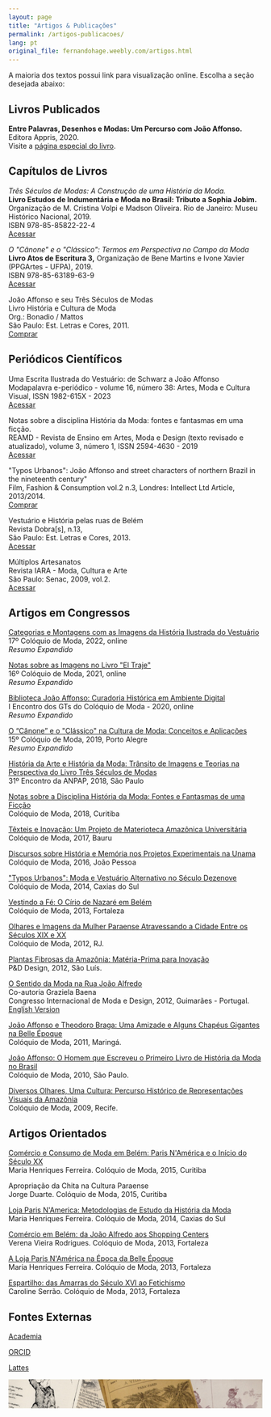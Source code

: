 ```yaml
---
layout: page
title: "Artigos & Publicações"
permalink: /artigos-publicacoes/
lang: pt
original_file: fernandohage.weebly.com/artigos.html
---
```


A maioria dos textos possui link para visualização online. Escolha a seção desejada abaixo:  

## Livros Publicados

**Entre Palavras, Desenhos e Modas: Um Percurso com João Affonso.**  
Editora Appris, 2020.  
Visite a [página especial do livro](meulivro.html).

## Capítulos de Livros

_Três Séculos de Modas: A Construção de uma História da Moda._  
**Livro Estudos de Indumentária e Moda no Brasil: Tributo a Sophia Jobim.** Organização de M. Cristina Volpi e Madson Oliveira. Rio de Janeiro: Museu Histórico Nacional, 2019.  
ISBN 978-85-85822-22-4  
[Acessar](http://docvirt.com/docreader.net/DocReader.aspx?bib=mhn&pagfis=65128)

_O "Cânone" e o "Clássico": Termos em Perspectiva no Campo da Moda_  
**Livro Atos de Escritura 3,** Organização de Bene Martins e Ivone Xavier (PPGArtes - UFPA), 2019.  
ISBN 978-85-63189-63-9  
[Acessar](http://ppgartes.propesp.ufpa.br/atos%20de%20escritura/Ebook%20-%20Atos%203%20pdf.pdf)

João Affonso e seu Três Séculos de Modas  
Livro História e Cultura de Moda  
Org.: Bonadio / Mattos  
São Paulo: Est. Letras e Cores, 2011.  
[Comprar](http://www.estacaoletras.com.br/product-page/história-e-cultura-de-moda)

## Periódicos Científicos

Uma Escrita Ilustrada do Vestuário: de Schwarz a João Affonso  
Modapalavra e-periódico - volume 16, número 38: Artes, Moda e Cultura Visual, ISSN 1982-615X - 2023  
[Acessar](https://www.revistas.udesc.br/index.php/modapalavra/article/view/22514)

Notas sobre a disciplina História da Moda: fontes e fantasmas em uma ficção.  
REAMD - Revista de Ensino em Artes, Moda e Design (texto revisado e atualizado), volume 3, número 1, ISSN 2594-4630 - 2019  
[Acessar](http://www.revistas.udesc.br/index.php/Ensinarmode/article/view/14359)

"Typos Urbanos": João Affonso and street characters of northern Brazil in the nineteenth century"  
Film, Fashion & Consumption vol.2 n.3, Londres: Intellect Ltd Article, 2013/2014.  
[Comprar](http://www.intellectbooks.co.uk/journals/view-issue,id=2724/)

Vestuário e História pelas ruas de Belém  
Revista Dobra[s], n.13,  
São Paulo: Est. Letras e Cores, 2013.  
[Acessar](https://dobras.emnuvens.com.br/dobras/article/view/143)

Múltiplos Artesanatos  
Revista IARA - Moda, Cultura e Arte  
São Paulo: Senac, 2009, vol.2.  
[Acessar](http://www1.sp.senac.br/hotsites/blogs/revistaiara/wp-content/)

## Artigos em Congressos

[Categorias e Montagens com as Imagens da História Ilustrada do Vestuário](https://www.academia.edu/114950913/Categorias_e_montagens_com_as_imagens_da_história_ilustrada_do_vestuário)  
17º Colóquio de Moda, 2022, online  
_Resumo Expandido_

[Notas sobre as Imagens no Livro "El Traje"](https://www.academia.edu/114950507/Notas_sobre_as_imagens_no_livro_el_traje_)  
16º Colóquio de Moda, 2021, online  
_Resumo Expandido_

[Biblioteca João Affonso: Curadoria Histórica em Ambiente Digital](https://www.academia.edu/114950020/Biblioteca_João_Affonso_curadoria_história_em_um_ambiente_digital)  
I Encontro dos GTs do Colóquio de Moda - 2020, online  
_Resumo Expandido_

[O “Cânone” e o "Clássico" na Cultura de Moda: Conceitos e Aplicações](https://www.academia.edu/114949737/O_cânone_e_o_clássico_na_cultura_de_de_moda_conceitos_e_aplicações)  
15º Colóquio de Moda, 2019, Porto Alegre  
_Resumo Expandido_

[História da Arte e História da Moda: Trânsito de Imagens e Teorias na Perspectiva do Livro Três Séculos de Modas](https://www.academia.edu/114949119/História_da_Arte_e_História_da_Moda_trânsito_de_imagens_e_teorias_na_perspectiva_do_livro_Três_Séculos_de_Modas)  
31º Encontro da ANPAP, 2018, São Paulo

[Notas sobre a Disciplina História da Moda: Fontes e Fantasmas de uma Ficção](https://www.academia.edu/114979989/Notas_sobre_a_disciplina_História_da_Moda_fontes_e_fantasmas_de_uma_ficção)  
Colóquio de Moda, 2018, Curitiba

[Têxteis e Inovação: Um Projeto de Materioteca Amazônica Universitária](https://www.academia.edu/114947380/Têxteis_e_Inovação_um_projeto_de_materioteca)  
Colóquio de Moda, 2017, Bauru

[Discursos sobre História e Memória nos Projetos Experimentais na Unama](https://www.academia.edu/114947152/Discursos_sobre_história_e_memória_nos_projetos_experimentais_de_moda_na_UNAMA)  
Colóquio de Moda, 2016, João Pessoa

["Typos Urbanos": Moda e Vestuário Alternativo no Século Dezenove](https://www.academia.edu/114946861/João_Affonso_e_os_Typos_Urbanos_moda_e_vestuário_alternativo_no_século_dezenove)  
Colóquio de Moda, 2014, Caxias do Sul

[Vestindo a Fé: O Círio de Nazaré em Belém](https://www.academia.edu/7820614/Vestindo_a_Fé_O_Círio_de_Nazaré_em_Belém)  
Colóquio de Moda, 2013, Fortaleza

[Olhares e Imagens da Mulher Paraense Atravessando a Cidade Entre os Séculos XIX e XX](https://www.academia.edu/5091122/Olhares_e_Imagens_da_Mulher_Paraense_atravessando_a_cidade_entre_os_séculos_XIX_e_XX)  
Colóquio de Moda, 2012, RJ.

[Plantas Fibrosas da Amazônia: Matéria-Prima para Inovação](https://www.academia.edu/4824337/Plantas_Fibrosas_da_Amazonia_Materia-prima_para_a_inovacao_Fibers_Plants_from_Amazon_materials_for_innovation)  
P&D Design, 2012, São Luís.

[O Sentido da Moda na Rua João Alfredo](https://www.academia.edu/7820659/O_Sentido_da_Moda_na_Rua_Joao_Alfredo)  
Co-autoria Graziela Baena  
Congresso Internacional de Moda e Design, 2012, Guimarães - Portugal.  
[English Version](https://www.academia.edu/7820674/The_Ways_of_Fashion_in_Joao_Alfredo_Street)

[João Affonso e Theodoro Braga: Uma Amizade e Alguns Chapéus Gigantes na Belle Époque](https://www.academia.edu/5091207/João_Affonso_e_Theodoro_Braga_Uma_amizade_e_alguns_chapéus_gigantes_na_Belle_Époque)  
Colóquio de Moda, 2011, Maringá.

[João Affonso: O Homem que Escreveu o Primeiro Livro de História da Moda no Brasil](https://www.academia.edu/5091288/Joao_Affonso_O_Homem_Que_Escreveu_o_Primeiro_Livro_de_Historia_da_Moda_no_Brasil)  
Colóquio de Moda, 2010, São Paulo.

[Diversos Olhares, Uma Cultura: Percurso Histórico de Representações Visuais da Amazônia](https://www.academia.edu/7820368/Diversos_Olhares_Uma_Cultura_Percurso_historico_de_representacoes_visuais_da_Amazonia)  
Colóquio de Moda, 2009, Recife.

## Artigos Orientados

[Comércio e Consumo de Moda em Belém: Paris N'América e o Início do Século XX](http://www.coloquiomoda.com.br/anais/Coloquio%20de%20Moda%20-%202015/COMUNICACAO-ORAL/CO-EIXO3-CULTURA/CO-3-COMERCIO-E-CONSUMO-DE-MODA-EM-BELEM.pdf)  
Maria Henriques Ferreira. Colóquio de Moda, 2015, Curitiba

Apropriação da Chita na Cultura Paraense  
Jorge Duarte. Colóquio de Moda, 2015, Curitiba

[Loja Paris N'America: Metodologias de Estudo da História da Moda](http://www.coloquiomoda.com.br/anais/Coloquio%20de%20Moda%20-%202014/COMUNICACAO-ORAL/CO-EIXO3-CULTURA/CO-Eixo-3-Loja-Paris-Namerica-Metodologias-De-Estudo-da-Historia-da-Moda.pdf)  
Maria Henriques Ferreira. Colóquio de Moda, 2014, Caxias do Sul

[Comércio em Belém: da João Alfredo aos Shopping Centers](https://www.coloquiomoda.com.br/anais/Coloquio%20de%20Moda%20-%202013/COMUNICACAO-ORAL/EIXO-3-CULTURA_COMUNICACAO-ORAL/Comercio-em-Belem-da-Joao-Alfredo-aos-Shoppings-Centers.pdf)  
Verena Vieira Rodrigues. Colóquio de Moda, 2013, Fortaleza

[A Loja Paris N'América na Época da Belle Époque](https://www.coloquiomoda.com.br/anais/Coloquio%20de%20Moda%20-%202013/COMUNICACAO-ORAL/EIXO-3-CULTURA_COMUNICACAO-ORAL/A-loja-Paris-NAmerica-na-Epoca-da-Belle-Epoque.pdf)  
Maria Henriques Ferreira. Colóquio de Moda, 2013, Fortaleza

[Espartilho: das Amarras do Século XVI ao Fetichismo](https://www.coloquiomoda.com.br/anais/Coloquio%20de%20Moda%20-%202013/COMUNICACAO-ORAL/EIXO-3-CULTURA_COMUNICACAO-ORAL/Espartilho-das-amarras-do-seculo-XVI-ao-fetichismo.pdf)  
Caroline Serrão. Colóquio de Moda, 2013, Fortaleza

## Fontes Externas

[Academia](https://faap.academia.edu/fernandohage/)

[ORCID](https://orcid.org/0000-0002-9535-8878)

[Lattes](http://lattes.cnpq.br/2320739710304133)

![Picture](/assets/images/artigos-publicacoes-01.jpg)
